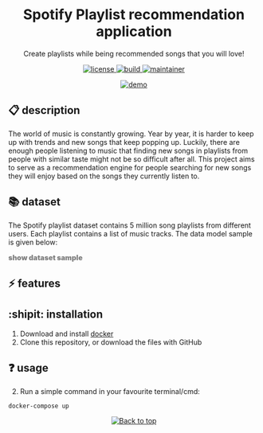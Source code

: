 <h1 align="center">
  Spotify Playlist recommendation application
</h1>
<p align="center">Create playlists while being recommended songs that you will love!</p>

<p align="center">
  <a href="https://github.com/memgraph/boolean-pundits/LICENSE">
    <img src="https://img.shields.io/github/license/memgraph/boolean-pundits" alt="license" title="license"/>
  </a>
  <a href="https://github.com/memgraph/boolean-pundits">
    <img src="https://img.shields.io/github/languages/code-size/memgraph/boolean-pundits" alt="build" title="build"/>
  </a>
  <a href="https://github.com/memgraph/boolean-pundits/stargazers">
    <img src="https://img.shields.io/badge/maintainer-jbajic-yellow" alt="maintainer" title="maintainer"/>
  </a>
</p>

<p align="center">
  <a href="https://github.com/memgraph/boolean-pundits">
    <img src="" alt="demo" title="demo"/>
  </a>
</p>

## :clipboard: description
The world of music is constantly growing. Year by year, it is harder to keep up with trends and new songs that keep popping up. Luckily, there are enough people listening to music that finding new songs in playlists from people with similar taste might not be so difficult after all. This project aims to serve as a recommendation engine for people searching for new songs they will enjoy based on the songs they currently listen to.

## :books: dataset
The Spotify playlist dataset contains 5 million song playlists from different users. Each playlist contains a list of music tracks. The data model sample is given below:
<details>
  <summary align="center" style="color:gray;font-weight:900;align-items:center;display:flex">show dataset sample</summary>
  <p>
  <code style="display: block;white-space: pre-wrap;">
{
    "name": "musical",
        "collaborative": "false",
        "pid": 5,
        "modified_at": 1493424000,
        "num_albums": 7,
        "num_tracks": 12,
        "num_followers": 1,
        "num_edits": 2,
        "duration_ms": 2657366,
        "num_artists": 6,
        "tracks": [
            {
                "pos": 0,
                "artist_name": "Degiheugi",
                "track_uri": "spotify:track:7vqa3sDmtEaVJ2gcvxtRID",
                "artist_uri": "spotify:artist:3V2paBXEoZIAhfZRJmo2jL",
                "track_name": "Finalement",
                "album_uri": "spotify:album:2KrRMJ9z7Xjoz1Az4O6UML",
                "duration_ms": 166264,
                "album_name": "Dancing Chords and Fireflies"
            },
            // 10 tracks omitted
            {
                "pos": 11,
                "artist_name": "Mo' Horizons",
                "track_uri": "spotify:track:7iwx00eBzeSSSy6xfESyWN",
                "artist_uri": "spotify:artist:3tuX54dqgS8LsGUvNzgrpP",
                "track_name": "Fever 99\u00b0",
                "album_uri": "spotify:album:2Fg1t2tyOSGWkVYHlFfXVf",
                "duration_ms": 364320,
                "album_name": "Come Touch The Sun"
            }
        ],
    }
  </code>
  </p>
</details>

## :zap: features

## :shipit: installation
1. Download and install [docker](https://www.docker.com/get-started)
2. Clone this repository, or download the files with GitHub

## :question: usage
2. Run a simple command in your favourite terminal/cmd:
```
docker-compose up
```

<p align="center">
  <a href="#">
    <img src="https://img.shields.io/badge/⬆️back_to_top_⬆️-white" alt="Back to top" title="Back to top"/>
  </a>
</p>
